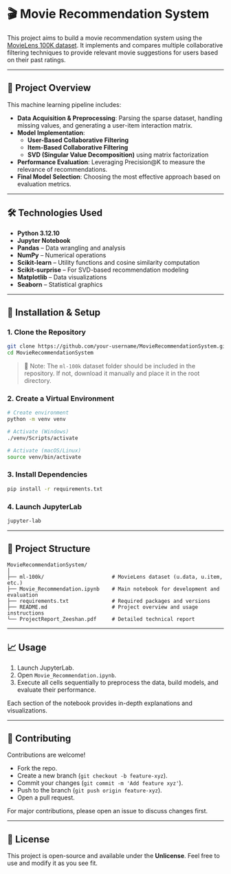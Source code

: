 # 🎬 Movie Recommendation System

This project aims to build a movie recommendation system using the [MovieLens 100K dataset](https://www.kaggle.com/datasets/prajitdatta/movielens-100k-dataset). It implements and compares multiple collaborative filtering techniques to provide relevant movie suggestions for users based on their past ratings.

---

## 📌 Project Overview

This machine learning pipeline includes:

- **Data Acquisition & Preprocessing**: Parsing the sparse dataset, handling missing values, and generating a user-item interaction matrix.
- **Model Implementation**:
  - **User-Based Collaborative Filtering**
  - **Item-Based Collaborative Filtering**
  - **SVD (Singular Value Decomposition)** using matrix factorization
- **Performance Evaluation**: Leveraging Precision@K to measure the relevance of recommendations.
- **Final Model Selection**: Choosing the most effective approach based on evaluation metrics.

---

## 🛠 Technologies Used

- **Python 3.12.10**
- **Jupyter Notebook**
- **Pandas** – Data wrangling and analysis
- **NumPy** – Numerical operations
- **Scikit-learn** – Utility functions and cosine similarity computation
- **Scikit-surprise** – For SVD-based recommendation modeling
- **Matplotlib** – Data visualizations
- **Seaborn** – Statistical graphics

---

## 🚀 Installation & Setup

### 1. Clone the Repository

```bash
git clone https://github.com/your-username/MovieRecommendationSystem.git
cd MovieRecommendationSystem
```

> 📁 Note: The `ml-100k` dataset folder should be included in the repository. If not, download it manually and place it in the root directory.

### 2. Create a Virtual Environment

```bash
# Create environment
python -m venv venv

# Activate (Windows)
./venv/Scripts/activate

# Activate (macOS/Linux)
source venv/bin/activate
```

### 3. Install Dependencies

```bash
pip install -r requirements.txt
```

### 4. Launch JupyterLab

```bash
jupyter-lab
```

---

## 📂 Project Structure

```
MovieRecommendationSystem/
│
├── ml-100k/                      # MovieLens dataset (u.data, u.item, etc.)
├── Movie_Recommendation.ipynb    # Main notebook for development and evaluation
├── requirements.txt              # Required packages and versions
├── README.md                     # Project overview and usage instructions
└── ProjectReport_Zeeshan.pdf     # Detailed technical report
```

---

## 📈 Usage

1. Launch JupyterLab.
2. Open `Movie_Recommendation.ipynb`.
3. Execute all cells sequentially to preprocess the data, build models, and evaluate their performance.

Each section of the notebook provides in-depth explanations and visualizations.

---

## 🤝 Contributing

Contributions are welcome!

- Fork the repo.
- Create a new branch (`git checkout -b feature-xyz`).
- Commit your changes (`git commit -m 'Add feature xyz'`).
- Push to the branch (`git push origin feature-xyz`).
- Open a pull request.

For major contributions, please open an issue to discuss changes first.

---

## 📄 License

This project is open-source and available under the **Unlicense**. Feel free to use and modify it as you see fit.